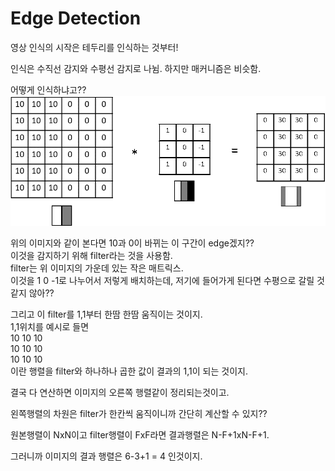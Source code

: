 # Edge Detection
영상 인식의 시작은 테두리를 인식하는 것부터!

인식은 수직선 감지와 수평선 감지로 나뉨.
하지만 매커니즘은 비슷함.

어떻게 인식하냐고??
![](../images/cnn_ed.png)

위의 이미지와 같이 본다면 10과 0이 바뀌는 이 구간이 edge겠지??  
이것을 감지하기 위해 filter라는 것을 사용함.  
filter는 위 이미지의 가운데 있는 작은 매트릭스.  
이것을 1 0 -1로 나누어서 저렇게 배치하는데, 저기에 들어가게 된다면 수평으로 갈릴 것 같지 않아??  

그리고 이 filter를 1,1부터 한땀 한땀 움직이는 것이지.  
1,1위치를 예시로 들면  
10 10 10  
10 10 10  
10 10 10  
이란 행렬을 filter와 하나하나 곱한 값이 결과의 1,1이 되는 것이지.

결국 다 연산하면 이미지의 오른쪽 행렬같이 정리되는것이고.

왼쪽행렬의 차원은 filter가 한칸씩 움직이니까 간단히 계산할 수 있지??

원본행렬이 NxN이고 filter행렬이 FxF라면
결과행렬은 N-F+1xN-F+1.  

그러니까 이미지의 결과 행렬은 6-3+1 = 4 인것이지.